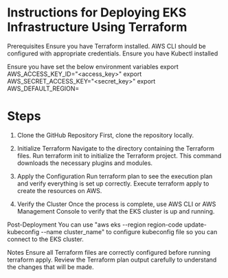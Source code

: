 # Instructions for Deploying EKS Infrastructure Using Terraform

Prerequisites
Ensure you have Terraform installed.
AWS CLI should be configured with appropriate credentials.
Ensure you have Kubectl installed

Ensure you have set the below environment variables
export AWS_ACCESS_KEY_ID="<access_key>"
export AWS_SECRET_ACCESS_KEY="<secret_key>"
export AWS_DEFAULT_REGION=<region>

# Steps

1) Clone the GitHub Repository
First, clone the repository locally.

2) Initialize Terraform
Navigate to the directory containing the Terraform files.
Run terraform init to initialize the Terraform project. This command downloads the necessary plugins and modules.

3) Apply the Configuration
Run terraform plan to see the execution plan and verify everything is set up correctly.
Execute terraform apply to create the resources on AWS.

4) Verify the Cluster
Once the process is complete, use AWS CLI or AWS Management Console to verify that the EKS cluster is up and running.

Post-Deployment
You can use "aws eks --region region-code update-kubeconfig --name cluster_name" to configure kubeconfig file so you can connect to the EKS cluster.

Notes
Ensure all Terraform files are correctly configured before running terraform apply.
Review the Terraform plan output carefully to understand the changes that will be made.
